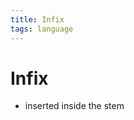 ```yaml
---
title: Infix
tags: language
---
```


# Infix
- inserted inside the stem


































